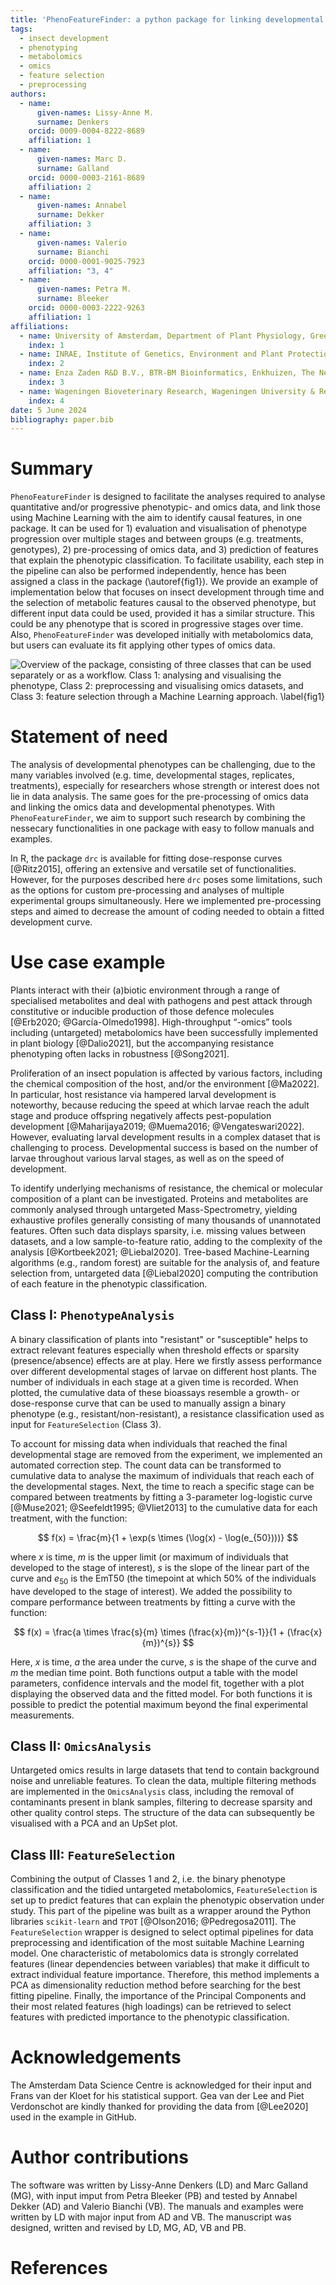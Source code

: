 ```yaml
---
title: 'PhenoFeatureFinder: a python package for linking developmental phenotypes to omics features'
tags:
  - insect development
  - phenotyping
  - metabolomics
  - omics
  - feature selection
  - preprocessing
authors:
  - name:
      given-names: Lissy-Anne M.
      surname: Denkers
    orcid: 0009-0004-8222-8689
    affiliation: 1
  - name:
      given-names: Marc D.
      surname: Galland
    orcid: 0000-0003-2161-8689
    affiliation: 2
  - name:
      given-names: Annabel
      surname: Dekker
    affiliation: 3
  - name:
      given-names: Valerio
      surname: Bianchi
    orcid: 0000-0001-9025-7923
    affiliation: "3, 4"
  - name:
      given-names: Petra M.
      surname: Bleeker
    orcid: 0000-0003-2222-9263
    affiliation: 1
affiliations:
  - name: University of Amsterdam, Department of Plant Physiology, Green Life Science Research Theme, Swammerdam Institute for Life Sciences, Amsterdam, The Netherlands
    index: 1
  - name: INRAE, Institute of Genetics, Environment and Plant Protection (IGEPP—Joint Research Unit 1349), Le Rheu, France
    index: 2
  - name: Enza Zaden R&D B.V., BTR-BM Bioinformatics, Enkhuizen, The Netherlands
    index: 3
  - name: Wageningen Bioveterinary Research, Wageningen University & Research, Lelystad, Netherlands
    index: 4
date: 5 June 2024
bibliography: paper.bib
---
```


# Summary

`PhenoFeatureFinder` is designed to facilitate the analyses required to analyse quantitative and/or progressive phenotypic- and omics data, and link those using Machine Learning with the aim to identify causal features, in one package. It can be used for 1) evaluation and visualisation of phenotype progression over multiple stages and between groups (e.g. treatments, genotypes), 2) pre-processing of omics data, and 3) prediction of features that explain the phenotypic classification. To facilitate usability, each step in the pipeline can also be performed independently, hence has been assigned a class in the package (\autoref{fig1}). We provide an example of implementation below that focuses on insect development through time and the selection of metabolic features causal to the observed phenotype, but different input data could be used, provided it has a similar structure. This could be any phenotype that is scored in progressive stages over time. Also, `PhenoFeatureFinder` was developed initially with metabolomics data, but users can evaluate its fit applying other types of omics data.

![Overview of the package, consisting of three classes that can be used separately or as a workflow. Class 1: analysing and visualising the phenotype, Class 2: preprocessing and visualising omics datasets, and Class 3: feature selection through a Machine Learning approach.  \label{fig1}](./package_figure.png)

# Statement of need

The analysis of developmental phenotypes can be challenging, due to the many variables involved (e.g. time, developmental stages, replicates, treatments), especially for researchers whose strength or interest does not lie in data analysis. The same goes for the pre-processing of omics data and linking the omics data and developmental phenotypes. With `PhenoFeatureFinder`, we aim to support such research by combining the nessecary functionalities in one package with easy to follow manuals and examples. 

In R, the package `drc` is available for fitting dose-response curves [@Ritz2015], offering an extensive and versatile set of functionalities. However, for the purposes described here `drc` poses some limitations, such as the options for custom pre-processing and analyses of multiple experimental groups simultaneously. Here we implemented pre-processing steps and aimed to decrease the amount of coding needed to obtain a fitted development curve.

# Use case example

Plants interact with their (a)biotic environment through a range of specialised metabolites and deal with pathogens and pest attack through constitutive or inducible production of those defence molecules [@Erb2020; @García-Olmedo1998]. High-throughput “-omics” tools including (untargeted) metabolomics have been successfully implemented in plant biology [@Dalio2021], but the accompanying resistance phenotyping often lacks in robustness [@Song2021]. 

Proliferation of an insect population is affected by various factors, including the chemical composition of the host, and/or the environment [@Ma2022]. In particular, host resistance via hampered larval development is noteworthy, because reducing the speed at which larvae reach the adult stage and produce offspring negatively affects pest-population development [@Maharijaya2019; @Muema2016; @Vengateswari2022]. However, evaluating larval development results in a complex dataset that is challenging to process. Developmental success is based on the number of larvae throughout various larval stages, as well as on the speed of development. 

To identify underlying mechanisms of resistance, the chemical or molecular composition of a plant can be investigated. Proteins and metabolites are commonly analysed through untargeted Mass-Spectrometry, yielding exhaustive profiles generally consisting of many thousands of unannotated features. Often such data displays sparsity, i.e. missing values between datasets, and a low sample-to-feature ratio, adding to the complexity of the analysis [@Kortbeek2021; @Liebal2020]. Tree-based Machine-Learning algorithms (e.g., random forest) are suitable for the analysis of, and feature selection from, untargeted data [@Liebal2020] computing the contribution of each feature in the phenotypic classification. 

## Class I: `PhenotypeAnalysis`

A binary classification of plants into "resistant" or "susceptible" helps to extract relevant features especially when threshold effects or sparsity (presence/absence) effects are at play. Here we firstly assess performance over different developmental stages of larvae on different host plants. The number of individuals in each stage at a given time is recorded. When plotted, the cumulative data of these bioassays resemble a growth- or dose-response curve that can be used to manually assign a binary phenotype (e.g., resistant/non-resistant), a resistance classification used as input for `FeatureSelection` (Class 3). 

To account for missing data when individuals that reached the final developmental stage are removed from the experiment, we implemented an automated correction step. The count data can be transformed to cumulative data to analyse the maximum of individuals that reach each of the developmental stages. Next, the time to reach a specific stage can be compared between treatments by fitting a 3-parameter log-logistic curve [@Muse2021; @Seefeldt1995; @Vliet2013] to the cumulative data for each treatment, with the function:   

$$ f(x) = \frac{m}{1 + \exp(s \times (\log(x) - \log(e_{50})))} $$

where $x$ is time, $m$ is the upper limit (or maximum of individuals that developed to the stage of interest), $s$ is the slope of the linear part of the curve and $e_{50}$ is the EmT50 (the timepoint at which 50% of the individuals have developed to the stage of interest). We added the possibility to compare performance between treatments by fitting a curve with the function:

$$ f(x) = \frac{a \times \frac{s}{m} \times (\frac{x}{m})^{s-1}}{1 + (\frac{x}{m})^{s}} $$

Here, $x$ is time, $a$ the area under the curve, $s$ is the shape of the curve and $m$ the median time point. Both functions output a table with the model parameters, confidence intervals and the model fit, together with a plot displaying the observed data and the fitted model. For both functions it is possible to predict the potential maximum beyond the final experimental measurements.

## Class II: `OmicsAnalysis`

Untargeted omics results in large datasets that tend to contain background noise and unreliable features. To clean the data, multiple filtering methods are implemented in the `OmicsAnalysis` class, including the removal of contaminants present in blank samples, filtering to decrease sparsity and other quality control steps. The structure of the data can subsequently be visualised with a PCA and an UpSet plot.  

## Class III: `FeatureSelection`

Combining the output of Classes 1 and 2, i.e. the binary phenotype classification and the tidied untargeted metabolomics, `FeatureSelection` is set up to predict features that can explain the phenotypic observation under study. This part of the pipeline was built as a wrapper around the Python libraries `scikit-learn` and `TPOT` [@Olson2016; @Pedregosa2011]. The `FeatureSelection` wrapper is designed to select optimal pipelines for data preprocessing and identification of the most suitable Machine Learning model. One characteristic of metabolomics data is strongly correlated features (linear dependencies between variables) that make it difficult to extract individual feature importance. Therefore, this method implements a PCA as dimensionality reduction method before searching for the best fitting pipeline. Finally, the importance of the Principal Components and their most related features (high loadings) can be retrieved to select features with predicted importance to the phenotypic classification.  

# Acknowledgements

The Amsterdam Data Science Centre is acknowledged for their input and Frans van der Kloet for his statistical support. Gea van der Lee and Piet Verdonschot are kindly thanked for providing the data from [@Lee2020] used in the example in GitHub. 

# Author contributions

The software was written by Lissy-Anne Denkers (LD) and Marc Galland (MG), with input imput from Petra Bleeker (PB) and tested by Annabel Dekker (AD) and Valerio Bianchi (VB). The manuals and examples were written by LD with major input from AD and VB. The manuscript was designed, written and revised by LD, MG, AD, VB and PB.

# References